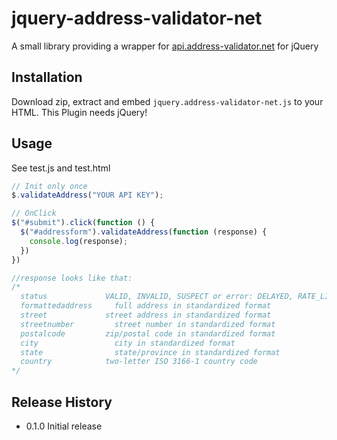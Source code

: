 jquery-address-validator-net
=========

A small library providing a wrapper for [api.address-validator.net](http://www.address-validator.net/adressen-pruefen-online-api.html) for jQuery

## Installation
  Download zip, extract and embed `jquery.address-validator-net.js` to your HTML.
  This Plugin needs jQuery!
## Usage
See test.js and test.html
  ```js
  // Init only once
  $.validateAddress("YOUR API KEY");

  // OnClick
  $("#submit").click(function () {
    $("#addressform").validateAddress(function (response) {
      console.log(response);
    })
  })

  //response looks like that:
  /*
    status	           VALID, INVALID, SUSPECT or error: DELAYED, RATE_LIMIT_EXCEEDED, API_KEY_INVALID_OR_DEPLETED, RESTRICTED, INTERNAL_ERROR
    formattedaddress	 full address in standardized format
    street	           street address in standardized format
    streetnumber	     street number in standardized format
    postalcode	       zip/postal code in standardized format
    city	             city in standardized format
    state	             state/province in standardized format
    country	           two-letter ISO 3166-1 country code
*/
  ```

## Release History

* 0.1.0 Initial release
